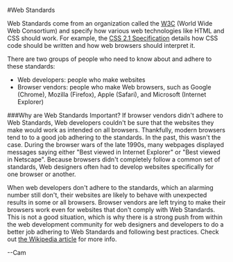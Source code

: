 #Web Standards

Web Standards come from an organization called the [W3C](http://www.w3.org/) (World Wide Web Consortium) and specify how various web technologies like HTML and CSS should work. For example, the [CSS 2.1 Specification](http://www.w3.org/TR/CSS21/) details how CSS code should be written and how web browsers should interpret it.

There are two groups of people who need to know about and adhere to these standards:

* Web developers: people who make websites
* Browser vendors: people who make Web browsers, such as Google (Chrome), Mozilla (Firefox), Apple (Safari), and Microsoft (Internet Explorer)

###Why are Web Standards Important?
If browser vendors didn't adhere to Web Standards, Web developers couldn't be sure that the websites they make would work as intended on all browsers. Thankfully, modern browsers tend to to a good job adhering to the standards. In the past, this wasn't the case. During the browser wars of the late 1990s, many webpages displayed messages saying either "Best viewed in Internet Explorer" or "Best viewed in Netscape". Because browsers didn't completely follow a common set of standards, Web designers often had to develop websites specifically for one browser or another.

When web developers don't adhere to the standards, which an alarming number still don't, their websites are likely to behave with unexpected results in some or all browsers. Browser vendors are left trying to make their browsers work even for websites that don't comply with Web Standards. This is not a good situation, which is why there is a strong push from within the web development community for web designers and developers to do a better job adhering to Web Standards and following best practices. Check out [the Wikipedia article](http://en.wikipedia.org/wiki/Web_standards) for more info.

--Cam
